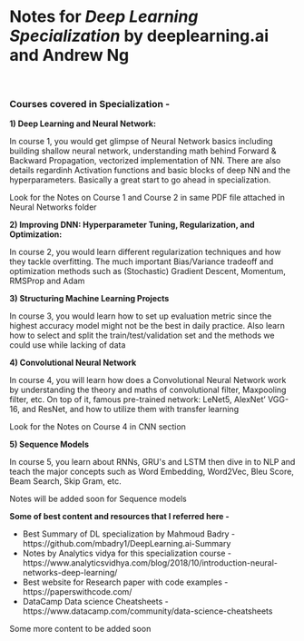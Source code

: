 
<h1> Notes for <i>Deep Learning Specialization</i> by deeplearning.ai and Andrew Ng </h1>

<br> 
<h3>Courses covered in Specialization -</h3>
<b>1) Deep Learning and Neural Network:</b><br>
<p>In course 1, you would get glimpse of Neural Network basics  including building shallow neural network, understanding math behind Forward & Backward Propagation, vectorized implementation of NN. There are also details regardinh Activation functions and basic blocks of deep NN and the hyperparameters. Basically a great start to go ahead in specialization.</p>
<p> Look for the Notes on Course 1 and Course 2 in same PDF file attached in Neural Networks folder</P>
<b>2) Improving DNN: Hyperparameter Tuning, Regularization, and Optimization:</b><br>
<p>In course 2, you would learn different regularization techniques and how they tackle overfitting. The much important Bias/Variance tradeoff and optimization methods such as (Stochastic) Gradient Descent, Momentum, RMSProp and Adam</p>
<b>3) Structuring Machine Learning Projects</b><br>
<p>In course 3, you  would learn how to set up evaluation metric since the highest accuracy model might not be the best in daily practice. Also learn how to select and split the train/test/validation set and the methods we could use while lacking of data</p>
<b>4) Convolutional Neural Network</b><br>
<p>In course 4, you will learn how does a Convolutional Neural Network work by understanding the theory and maths of convolutional filter, Maxpooling filter, etc. On top of it, famous pre-trained network: LeNet5, AlexNet’ VGG-16, and ResNet, and how to utilize them with transfer learning</p>
<p> Look for the Notes on Course 4 in CNN section </P>
<b>5) Sequence Models</b>
<p>In course 5, you learn about RNNs, GRU's and LSTM then dive in to NLP and teach the major concepts such as Word Embedding, Word2Vec, Bleu Score, Beam Search, Skip Gram, etc.</p>
<p>Notes will be added soon for Sequence models </p>

<p><b>Some of best content and resources that I referred here -</b> </p>
<ul>
<li>Best Summary of DL specialization by Mahmoud Badry - https://github.com/mbadry1/DeepLearning.ai-Summary</li>
<li>Notes by Analytics vidya for this specialization course - https://www.analyticsvidhya.com/blog/2018/10/introduction-neural-networks-deep-learning/</li>
<li>Best website for Research paper with code examples - https://paperswithcode.com/</li>
<li>DataCamp Data science Cheatsheets - https://www.datacamp.com/community/data-science-cheatsheets</li></ul>
<p> Some more content to be added soon</p> 
